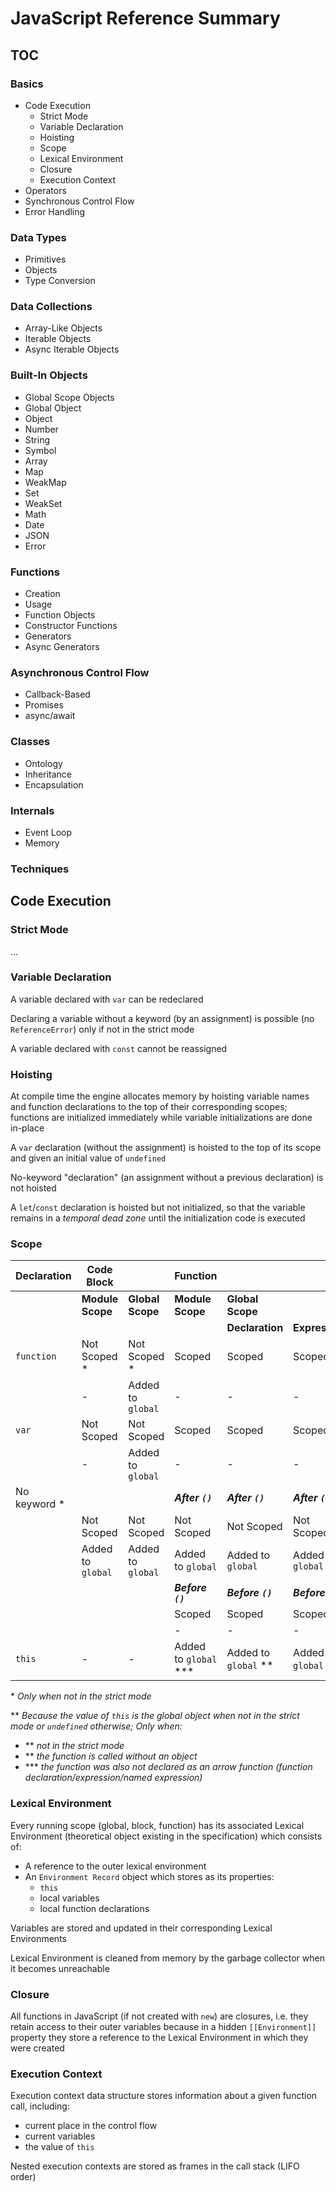 # JavaScript Reference Summary

## TOC

### Basics

- Code Execution
  - Strict Mode
  - Variable Declaration
  - Hoisting
  - Scope
  - Lexical Environment
  - Closure
  - Execution Context
- Operators
- Synchronous Control Flow
- Error Handling

### Data Types

- Primitives
- Objects
- Type Conversion

### Data Collections

- Array-Like Objects
- Iterable Objects
- Async Iterable Objects

### Built-In Objects

- Global Scope Objects
- Global Object
- Object
- Number
- String
- Symbol
- Array
- Map
- WeakMap
- Set
- WeakSet
- Math
- Date
- JSON
- Error

### Functions

- Creation
- Usage
- Function Objects
- Constructor Functions
- Generators
- Async Generators

### Asynchronous Control Flow

- Callback-Based
- Promises
- async/await

### Classes

- Ontology
- Inheritance
- Encapsulation

### Internals

- Event Loop
- Memory

### Techniques

## Code Execution

### Strict Mode

...

### Variable Declaration

A variable declared with `var` can be redeclared

Declaring a variable without a keyword (by an assignment) is possible (no `ReferenceError`) only if not in the strict mode

A variable declared with `const` cannot be reassigned

### Hoisting

At compile time the engine allocates memory by hoisting variable names and function declarations to the top of their corresponding scopes; functions are initialized immediately while variable initializations are done in-place

A `var` declaration (without the assignment) is hoisted to the top of its scope and given an initial value of `undefined`

No-keyword "declaration" (an assignment without a previous declaration) is not hoisted

A `let`/`const` declaration is hoisted but not initialized, so that the variable remains in a *temporal dead zone* until the initialization code is executed

### Scope

|Declaration |Code Block       |                 |Function             |                    |                    |
|------------|-----------------|-----------------|---------------------|--------------------|--------------------|
|            |**Module Scope** |**Global Scope** |**Module Scope**     |**Global Scope**    |                    |
|            |                 |                 |                     |**Declaration**     |**Expression**      |
|`function`  |Not Scoped *     |Not Scoped *     |Scoped               |Scoped              |Scoped              |
|            |-                |Added to `global`|-                    |-                   |-                   |
|`var`       |Not Scoped       |Not Scoped       |Scoped               |Scoped              |Scoped              |
|            |-                |Added to `global`|-                    |-                   |-                   |
|No keyword *|                 |                 |***After `()`***     |***After `()`***    |***After `()`***    |
|            |Not Scoped       |Not Scoped       |Not Scoped           |Not Scoped          |Not Scoped          |
|            |Added to `global`|Added to `global`|Added to `global`    |Added to `global`   |Added to `global`   |
|            |                 |                 |***Before `()`***    |***Before `()`***   |***Before `()`***   |
|            |                 |                 |Scoped               |Scoped              |Scoped              |
|            |                 |                 |-                    |-                   |-                   |
|`this`      |-                |-                |Added to `global` ***|Added to `global` **|Added to `global` **|

\* *Only when not in the strict mode*

\*\* *Because the value of `this` is the global object when not in the strict mode or `undefined` otherwise; Only when:*
- \*\* *not in the strict mode*
- \*\* *the function is called without an object*
- \*\*\* *the function was also not declared as an arrow function (function declaration/expression/named expression)*

### Lexical Environment

Every running scope (global, block, function) has its associated Lexical Environment (theoretical object existing in the specification) which consists of:

- A reference to the outer lexical environment
- An `Environment Record` object which stores as its properties:
  - `this`
  - local variables
  - local function declarations

Variables are stored and updated in their corresponding Lexical Environments

Lexical Environment is cleaned from memory by the garbage collector when it becomes unreachable

### Closure

All functions in JavaScript (if not created with `new`) are closures, i.e. they retain access to their outer variables because in a hidden `[[Environment]]` property they store a reference to the Lexical Environment in which they were created

### Execution Context

Execution context data structure stores information about a given function call, including:
- current place in the control flow
- current variables
- the value of `this`

Nested execution contexts are stored as frames in the call stack (LIFO order)
